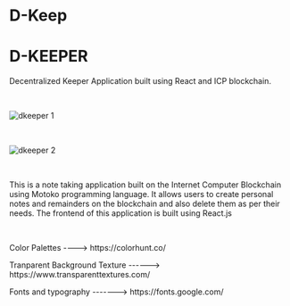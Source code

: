 # D-Keep

# <h1>D-KEEPER</h1>



<p>Decentralized Keeper Application built using React and ICP blockchain.</p><br>





![dkeeper 1](https://user-images.githubusercontent.com/61384878/163705407-14c5ee83-70f0-4f74-8745-7723524517f6.png)



<br>




![dkeeper 2](https://user-images.githubusercontent.com/61384878/163705417-23981bdd-dd4f-445c-8675-190e53c643d7.png)




<br>


<p>This is a note taking application built on the Internet Computer Blockchain using Motoko programming language. It allows users to create personal notes and remainders 
  on the blockchain and also delete them as per their needs. The frontend of this application is built using React.js</p><br>
  
  <p>Color Palettes ----> https://colorhunt.co/</p>
  <p>Tranparent Background Texture ------> https://www.transparenttextures.com/</p>
  <p>Fonts and typography -------> https://fonts.google.com/</p><br>
  
  

